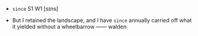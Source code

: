 - `since` S1 W1 [sɪns]



-  But I retained the landscape, and I have `since` annually carried off what it yielded without a wheelbarrow —— walden